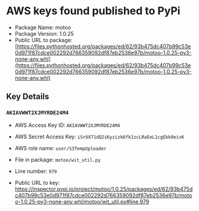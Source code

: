 # AWS keys found published to PyPi

* Package Name: motoo
* Package Version: 1.0.25
* Public URL to package: [https://files.pythonhosted.org/packages/ed/62/93b475dc407b99c53e0d971f87cdce002292d766359092df87eb2536e97b/motoo-1.0.25-py3-none-any.whl](https://files.pythonhosted.org/packages/ed/62/93b475dc407b99c53e0d971f87cdce002292d766359092df87eb2536e97b/motoo-1.0.25-py3-none-any.whl)

## Key Details

### `AKIAVWWT2XJMYRDE24M4`

* AWS Access Key ID: `AKIAVWWT2XJMYRDE24M4`
* AWS Secret Access Key: `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` 
* AWS role name: `user/S3TempUploader`
* File in package: `motoo/wit_util.py`
* Line number: `979`

* Public URL to key: https://inspector.pypi.io/project/motoo/1.0.25/packages/ed/62/93b475dc407b99c53e0d971f87cdce002292d766359092df87eb2536e97b/motoo-1.0.25-py3-none-any.whl/motoo/wit_util.py#line.979


